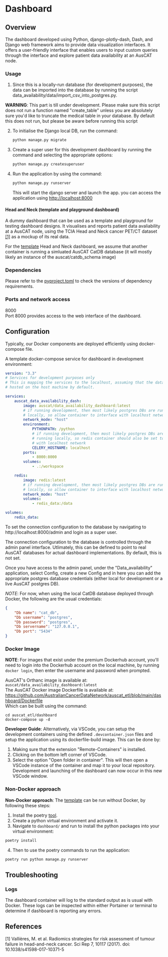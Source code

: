 # Dashboard

## Overview
The dashboard developed using Python, django-plotly-dash, Dash, and Django web framework aims to provide data visualization interfaces. It offers a user-friendly interface that enables users to input custom queries through the interface and explore patient data availability at an AusCAT node. 

### Usage
1. Since this is a locally-run database (for development purposes), the data can be imported into the database by running the script data_availability/data/import_csv_into_postgres.py. 

**WARNING**: This part is till under development. Please make sure this script does not run a function named "create_table" unless you are absolutely sure you'd like to truncate the medical table in your database. By default this does not run, but please be aware before running this script

2. To initialise the Django local DB, run the command:
    ```bash
    python manage.py migrate
    ```

3. Create a super user for this development dashboard by running the command and selecting the appropriate options:
    ```bash
    python manage.py createsuperuser
    ```

4. Run the application by using the command:
    ```bash
    python manage.py runserver
    ```
    This will start the django server and launch the app. you can access the application using [http://localhost:8000](http://localhost:8000)


#### Head and Neck (template and playground dashboard)
A dummy dashboard that can be used as a template and playground for testing dashboard designs. It visualises and reports patient data avaliability at a AusCAT node, using the TCIA Head and Neck cancer PET/CT dataset [[1]](#1) as a mockup of its real data.

For the [template](https://github.com/AustralianCancerDataNetwork/auscat_etl/tree/main/dashboard) Head and Neck dashboard, we assume that another container is running a simluated AusCAT CatDB database (it will mostly likely an instance of the auscat/catdb_schema image)

### Dependencies
Please refer to the [pyproject.toml](https://github.com/AustralianCancerDataNetwork/auscat_etl/blob/main/dashboard/pyproject.toml) to check the versions of dependency requirements. 


### Ports and network access
8000 <br>
Port 8000 provides access to the web interface of the dashboard.

## Configuration 
Typically, our Docker components are deployed efficiently using docker-compose file. 

A template docker-compose service for dashboard in development environment:
```yaml
version: "3.3"
# Services for development purposes only
# This is mapping the services to the localhost, assuming that the databases are
# hosted on the host machine by default.

services:
    auscat_data_availability_dash:
        image: auscat/data_availability_dashboard:latest
        # if running development, then most likely postgres DBs are running 
        # locally, so allow container to interface with localhost network
        network_mode: "host"
        environment:
            PYTHONPATH: /python
            # if running development, then most likely postgres DBs are 
            # running locally, so redis container should also be set to interface 
            # with localhost network
            CELERY_HOSTNAME: localhost
        ports:
            - 8000:8000
        volumes:
            - .:/workspace

    redis:
        image: redis:latest
        # if running development, then most likely postgres DBs are running 
        # locally, so allow container to interface with localhost network
        network_mode: "host"
        volumes:
            - redis_data:/data

volumes:
    redis_data:
```
To set the connection configuration to the database by navigating to http://localhost:8000/admin and login as a super user. <br>

The connection configuration to the database is controlled through the admin panel interface. Utlimately, this can be defined to point to real AusCAT databases for actual dashboard implementations. By default, this is not set. <br>

Once you have access to the admin panel, under the "Data_availability" application, select Config, create a new Config and in here you can add the appropriate postgres database credentials (either local for development or a live AusCAT postgres DB). <br>

*NOTE*: For now, when using the local CatDB database deployed through Docker, the following are the usual credentials:
    
```json
{
    "Db name": "cat_db",
    "Db username": "postgres",
    "Db password": "postgres",
    "Db servername": "127.0.0.1",
    "Db port": "5434"
}
```

### Docker Image
**NOTE**: For images that exist under the premium Dockerhub account, you'll need to login into the Dockerhub account on the local machine, by running `docker login`, then enter the username and password when prompted.

AusCAT's Orthanc image is available at: ```auscat/data_availability_dashboard:latest``` <br>
The AusCAT Docker image Dockerfile is available at: https://github.com/AustralianCancerDataNetwork/auscat_etl/blob/main/dashboard/Dockerfile <br>
Which can be built using the command: 
```
cd auscat_etl/dashboard
docker-compose up -d
```

**Developer Guide**:
Alternatively, via VSCode, you can setup the development containers using the defined `.devcontainer.json` files and setup the application using its dockerfile-build image. This can be done by:
1. Making sure that the extension "Remote-Containers" is installed.
2. Clicking on the bottom left corner of VSCode.
3. Select the option "Open folder in container". This will then open a VSCode instance of the container and map it to your local repository. Development and launching of the dashboard can now occur in this new VSCode window.

### Non-Docker approach
**Non-Docker approach**: The [template](https://github.com/AustralianCancerDataNetwork/auscat_etl/tree/main/dashboard) can be run without Docker, by following these steps:

1. Install the poetry [tool](https://python-poetry.org/docs/).
2. Create a python virtual environment and activate it.
3. Navigate to `dashboard/` and run to install the python packages into your virtual environment:

```bash
poetry install
```

4. Then to use the poetry commands to run the application:
```bash
poetry run python manage.py runserver
```

## Troubleshooting
### Logs
The dashboard container will log to the standard output as is usual with Docker. These logs can be inspected within either Portainer or terminal to determine if dashboard is reporting any errors.

## References
<a id="1">[1]</a> 
Vallières, M. et al. Radiomics strategies for risk assessment of tumour failure in head-and-neck cancer.
Sci Rep 7, 10117 (2017). doi: 10.1038/s41598-017-10371-5

